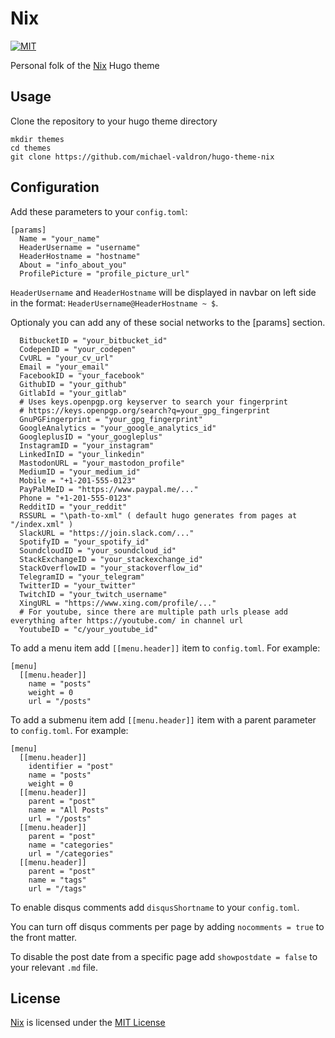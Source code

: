 # Nix

[![MIT](https://img.shields.io/badge/license-MIT-blue)](LICENSE.md)

Personal folk of the [Nix](https://github.com/LordMathis/hugo-theme-nix) Hugo theme

## Usage

Clone the repository to your hugo theme directory

```
mkdir themes
cd themes
git clone https://github.com/michael-valdron/hugo-theme-nix
```

## Configuration

Add these parameters to your `config.toml`:

```
[params]
  Name = "your_name"
  HeaderUsername = "username"
  HeaderHostname = "hostname"
  About = "info_about_you"
  ProfilePicture = "profile_picture_url"
```

`HeaderUsername` and `HeaderHostname` will be displayed in navbar on left side in the format: `HeaderUsername@HeaderHostname ~ $`.  

Optionaly you can add any of these social networks to the \[params\] section.

```
  BitbucketID = "your_bitbucket_id"
  CodepenID = "your_codepen"
  CvURL = "your_cv_url"
  Email = "your_email"
  FacebookID = "your_facebook"
  GithubID = "your_github"
  GitlabId = "your_gitlab"
  # Uses keys.openpgp.org keyserver to search your fingerprint
  # https://keys.openpgp.org/search?q=your_gpg_fingerprint
  GnuPGFingerprint = "your_gpg_fingerprint"
  GoogleAnalytics = "your_google_analytics_id"
  GoogleplusID = "your_googleplus"
  InstagramID = "your_instagram"
  LinkedInID = "your_linkedin"
  MastodonURL = "your_mastodon_profile"
  MediumID = "your_medium_id"
  Mobile = "+1-201-555-0123"
  PayPalMeID = "https://www.paypal.me/..."
  Phone = "+1-201-555-0123"
  RedditID = "your_reddit"
  RSSURL = "\path-to-xml" ( default hugo generates from pages at "/index.xml" )
  SlackURL = "https://join.slack.com/..."
  SpotifyID = "your_spotify_id"
  SoundcloudID = "your_soundcloud_id"
  StackExchangeID = "your_stackexchange_id"
  StackOverflowID = "your_stackoverflow_id"
  TelegramID = "your_telegram"
  TwitterID = "your_twitter"
  TwitchID = "your_twitch_username"
  XingURL = "https://www.xing.com/profile/..."
  # For youtube, since there are multiple path urls please add everything after https://youtube.com/ in channel url
  YoutubeID = "c/your_youtube_id"
```

To add a menu item add `[[menu.header]]` item to `config.toml`. For example:

```
[menu]
  [[menu.header]]
    name = "posts"
    weight = 0
    url = "/posts"
```

To add a submenu item add `[[menu.header]]` item with a parent parameter to `config.toml`. For example:

```
[menu]
  [[menu.header]]
    identifier = "post"
    name = "posts"
    weight = 0
  [[menu.header]]
    parent = "post"
    name = "All Posts"
    url = "/posts"
  [[menu.header]]
    parent = "post"
    name = "categories"
    url = "/categories"
  [[menu.header]]
    parent = "post"
    name = "tags"
    url = "/tags"
```

To enable disqus comments add `disqusShortname` to your `config.toml`.

You can turn off disqus comments per page by adding `nocomments = true` to the front matter.


To disable the post date from a specific page add `showpostdate = false` to your relevant `.md` file.

## License

[Nix](https://github.com/LordMathis/hugo-theme-nix) is licensed under the [MIT License](https://github.com/LordMathis/hugo-theme-nix/blob/master/LICENSE.md)
